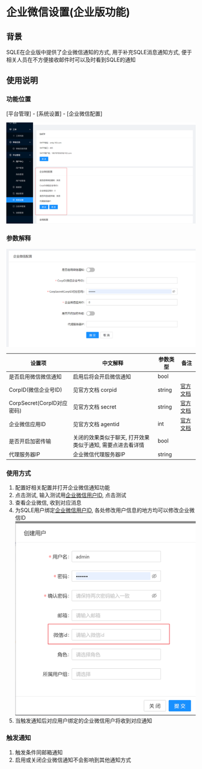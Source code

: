# 企业微信设置(企业版功能)

## 背景

SQLE在企业版中提供了企业微信通知的方式, 用于补充SQLE消息通知方式, 便于相关人员在不方便接收邮件时可以及时看到SQLE的通知

## 使用说明

### 功能位置

[平台管理] - [系统设置] - [企业微信配置]

![](./pictures/wechat_configuration.png)

### 参数解释

![](./pictures/wechat_update_config.png)

| 设置项 | 中文解释 | 参数类型 | 备注 |
| --- | --- | --- | --- |
| 是否启用微信微信通知 | 启用后将会开启微信通知 | bool ||
| CorpID(微信企业号ID) | 见官方文档 corpid | string| [官方文档](https://developer.work.weixin.qq.com/document/10013) |
| CorpSecret(CorpID对应密码) | 见官方文档 secret | string | [官方文档](https://developer.work.weixin.qq.com/document/10013) |
| 企业微信应用ID | 见官方文档 agentid | int | [官方文档](https://developer.work.weixin.qq.com/document/10013) |
| 是否开启加密传输 | 关闭的效果类似于聊天, 打开效果类似于通知, 需要点进去看详情| bool ||
| 代理服务器IP| 企业微信代理服务器IP| string ||

### 使用方式

1. 配置好相关配置并打开企业微信通知功能
2. 点击测试, 输入测试用[企业微信用户ID](https://open.work.weixin.qq.com/help2/pc/15956?person_id=1), 点击测试
3. 查看企业微信, 收到对应消息
4. 为SQLE用户绑定[企业微信用户ID](https://open.work.weixin.qq.com/help2/pc/15956?person_id=1), 各处修改用户信息的地方均可以修改企业微信ID
   ![](./pictures/bind_wechat_user.png)
5. 当触发通知后对应用户绑定的企业微信用户将收到对应通知

### 触发通知

1. 触发条件同邮箱通知
2. 启用或关闭企业微信通知不会影响到其他通知方式